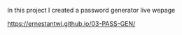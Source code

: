 In this project I created a password generator
live wepage


https://ernestantwi.github.io/03-PASS-GEN/

